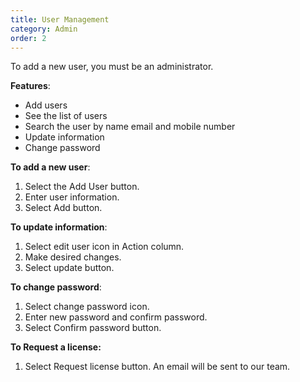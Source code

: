 ```yaml
---
title: User Management
category: Admin
order: 2
---
```

To add a new user, you must be an administrator. 

**Features**: 
* Add users 
* See the list of users
* Search the user by name email and mobile number 
* Update information
* Change password

**To add a new user**: 

1. Select the Add User button. 
2. Enter user information. 
3. Select Add button. 

**To update information**: 

1. Select edit user icon in Action column. 
2. Make desired changes. 
3. Select update button. 

**To change password**: 

1. Select change password icon. 
2. Enter new password and confirm password. 
3. Select Confirm password button. 

**To Request a license:** 

1. Select Request license button. An email will be    sent to our team. 